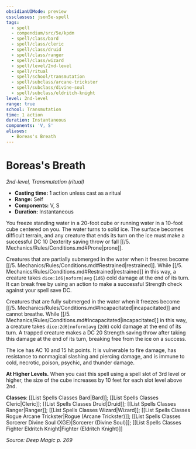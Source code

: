 ```yaml
---
obsidianUIMode: preview
cssclasses: json5e-spell
tags:
  - spell
  - compendium/src/5e/kpdm
  - spell/class/bard
  - spell/class/cleric
  - spell/class/druid
  - spell/class/ranger
  - spell/class/wizard
  - spell/level/2nd-level
  - spell/ritual
  - spell/school/transmutation
  - spell/subclass/arcane-trickster
  - spell/subclass/divine-soul
  - spell/subclass/eldritch-knight
level: 2nd-level
range: true
school: Transmutation
time: 1 action
duration: Instantaneous
components: 'V, S'
aliases:
  - Boreas's Breath
---
```

# Boreas's Breath
*2nd-level, Transmutation (ritual)*  

- **Casting time:** 1 action unless cast as a ritual
- **Range:** Self
- **Components:** V, S
- **Duration:** Instantaneous

You freeze standing water in a 20-foot cube or running water in a 10-foot cube centered on you. The water turns to solid ice. The surface becomes difficult terrain, and any creature that ends its turn on the ice must make a successful DC 10 Dexterity saving throw or fall [[/5. Mechanics/Rules/Conditions.md#Prone\|prone]].

Creatures that are partially submerged in the water when it freezes become [[/5. Mechanics/Rules/Conditions.md#Restrained\|restrained]]. While [[/5. Mechanics/Rules/Conditions.md#Restrained\|restrained]] in this way, a creature takes `dice:1d6|noform|avg` (`1d6`) cold damage at the end of its turn. It can break free by using an action to make a successful Strength check against your spell save DC.

Creatures that are fully submerged in the water when it freezes become [[/5. Mechanics/Rules/Conditions.md#Incapacitated\|incapacitated]] and cannot breathe. While [[/5. Mechanics/Rules/Conditions.md#Incapacitated\|incapacitated]] in this way, a creature takes `dice:2d6|noform|avg` (`2d6`) cold damage at the end of its turn. A trapped creature makes a DC 20 Strength saving throw after taking this damage at the end of its turn, breaking free from the ice on a success.

The ice has AC 10 and 15 hit points. It is vulnerable to fire damage, has resistance to nonmagical slashing and piercing damage, and is immune to cold, necrotic, poison, psychic, and thunder damage.

**At Higher Levels.** When you cast this spell using a spell slot of 3rd level or higher, the size of the cube increases by 10 feet for each slot level above 2nd.

**Classes**: [[List Spells Classes Bard\|Bard]]; [[List Spells Classes Cleric\|Cleric]]; [[List Spells Classes Druid\|Druid]]; [[List Spells Classes Ranger\|Ranger]]; [[List Spells Classes Wizard\|Wizard]]; [[List Spells Classes Rogue Arcane Trickster\|Rogue (Arcane Trickster)]]; [[List Spells Classes Sorcerer Divine Soul (XGE)\|Sorcerer (Divine Soul)]]; [[List Spells Classes Fighter Eldritch Knight\|Fighter (Eldritch Knight)]]

*Source: Deep Magic p. 269*
